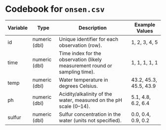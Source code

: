 # Codebook for `onsen.csv`

| Variable | Type         | Description                                                                 | Example Values         |
|----------|--------------|-----------------------------------------------------------------------------|------------------------|
| id       | numeric (dbl)| Unique identifier for each observation (row).                              | 1, 2, 3, 4, 5          |
| time     | numeric (dbl)| Time index for the observation (likely measurement round or sampling time). | 1, 1, 1, 1, 1          |
| temp     | numeric (dbl)| Water temperature in degrees Celsius.                                       | 43.2, 45.3, 45.5, 43.9 |
| ph       | numeric (dbl)| Acidity/alkalinity of the water, measured on the pH scale (0–14).           | 5.1, 4.8, 6.2, 6.4     |
| sulfur   | numeric (dbl)| Sulfur concentration in the water (units not specified).                    | 0.0, 0.4, 0.9, 0.2     |
